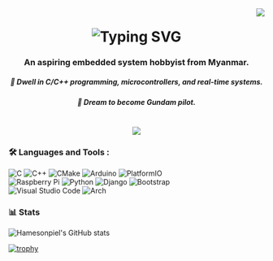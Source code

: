 <img align="right" src="https://visitor-badge.laobi.icu/badge?page_id=Pyisoe-Thame.Pyisoe-Thame" />

<!-- Horror Font
<h1 align="center"> <img 
  src="https://readme-typing-svg.herokuapp.com/?font=Creepster&size=35&center=true&vCenter=true&width=500&height=70&duration=4000&lines=Hi+There!;+I'm+Hamesonpiel!;&color=8B0000" 
  alt="Typing SVG" /> </h1>  -->

<!-- Romantic Font -->
<h1 align="center"> <img 
    src="https://readme-typing-svg.herokuapp.com/?font=Parisienne&size=35&center=true&vCenter=true&width=500&height=70&duration=4000&lines=Hi+There!;+I'm+Hamesonpiel!;&color=C8A2C8" 
    alt="Typing SVG" /> </h1>
    
<h3 align="center"> An aspiring embedded system hobbyist from Myanmar. </h3>

<div align="center">

<h5> 🥪 Dwell in C/C++ programming, microcontrollers, and real-time systems. </h5>
<h5> 💜 Dream to become Gundam pilot. </h5>
<br/>
<a href="mailto:pyisoethame@gmail.com">
  <img src="https://img.shields.io/badge/Mail-chocolate?style=for-the-badge&logo=gmail&logoColor=white" />
</a>

</div>
  
### :hammer_and_wrench: Languages and Tools :
![C](https://img.shields.io/badge/c-%2300599C.svg?style=for-the-badge&logo=c&logoColor=white)
![C++](https://img.shields.io/badge/c++-%2300599C.svg?style=for-the-badge&logo=c%2B%2B&logoColor=white)
![CMake](https://img.shields.io/badge/CMake-%23008FBA.svg?style=for-the-badge&logo=cmake&logoColor=white)
![Arduino](https://img.shields.io/badge/-Arduino-00979D?style=for-the-badge&logo=Arduino&logoColor=white)
![PlatformIO](https://img.shields.io/badge/PlatformIO-%23222.svg?style=for-the-badge&logo=platformio&logoColor=%23f5822a)
<br/>
![Raspberry Pi](https://img.shields.io/badge/-Raspberry_Pi-C51A4A?style=for-the-badge&logo=Raspberry-Pi)
![Python](https://img.shields.io/badge/python-3670A0?style=for-the-badge&logo=python&logoColor=ffdd54)
![Django](https://img.shields.io/badge/django-%23092E20.svg?style=for-the-badge&logo=django&logoColor=white)
![Bootstrap](https://img.shields.io/badge/bootstrap-%238511FA.svg?style=for-the-badge&logo=bootstrap&logoColor=white)
<br/>
![Visual Studio Code](https://img.shields.io/badge/Visual%20Studio%20Code-0078d7.svg?style=for-the-badge&logo=visual-studio-code&logoColor=white)
![Arch](https://img.shields.io/badge/Arch%20Linux-1793D1?logo=arch-linux&logoColor=fff&style=for-the-badge)

### 📊 Stats

![Hamesonpiel's GitHub stats](https://github-readme-stats.vercel.app/api?username=Pyisoe-Thame&show_icons=true&theme=ambient_gradient)

[![trophy](https://github-profile-trophy.vercel.app/?username=Pyisoe-Thame&no-frame=false&row=2&column=3&margin-w=10&margin-h=10&theme=onedark)](https://github.com/ryo-ma/github-profile-trophy)

